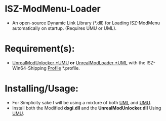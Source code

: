 # ISZ-ModMenu-Loader
- An open-source Dynamic Link Library (*.dll) for Loading ISZ-ModMenu automatically on startup. (Requires UMU or UML).

# Requirement(s):
- [UnrealModUnlocker *UMU](https://illusory.dev/index.html) **or** [UnrealModLoader *UML](https://github.com/RussellJerome/UnrealModLoader/releases/tag/v2.2.1) with the ISZ-Win64-Shipping [Profile]() *.profile.

# Installing/Usage:
- For Simplicity sake I will be using a mixture of both [UML]([https://illusory.dev/index.html](https://github.com/RussellJerome/UnrealModLoader/releases/tag/v2.2.1)) and [UMU](https://illusory.dev/index.html).
- Install both the Modified **dxgi.dll** and the **UnrealModUnlocker.dll** Using [UMU](https://illusory.dev/index.html).
